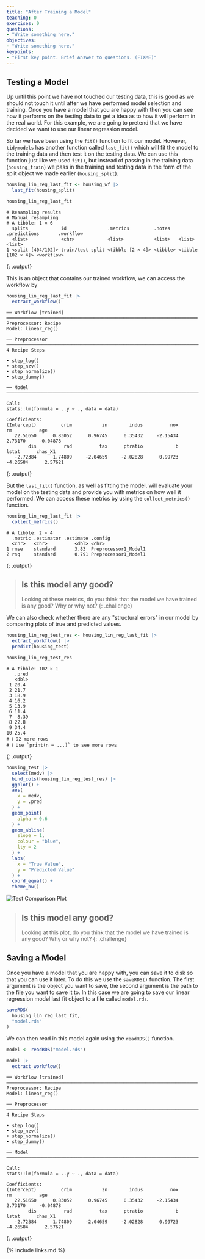 ```yaml
---
title: "After Training a Model"
teaching: 0
exercises: 0
questions:
- "Write something here."
objectives:
- "Write something here."
keypoints:
- "First key point. Brief Answer to questions. (FIXME)"
---
```


## Testing a Model

Up until this point we have not touched our testing data, this is good as we should not touch it until after we have performed model selection and training. Once you have a model that you are happy with then you can see how it performs on the testing data to get a idea as to how it will perform in the real world. For this example, we are going to pretend that we have decided we want to use our linear regression model.

So far we have been using the `fit()` function to fit our model. However, `tidymodels` has another function called `last_fit()` which will fit the model to the training data and then test it on the testing data. We can use this function just like we used `fit()`, but instead of passing in the training data (`housing_train`) we pass in the training and testing data in the form of the split object we made earlier (`housing_split`).

```r
housing_lin_reg_last_fit <- housing_wf |> 
  last_fit(housing_split)

housing_lin_reg_last_fit
```

```
# Resampling results
# Manual resampling 
# A tibble: 1 × 6
  splits            id               .metrics         .notes   .predictions       .workflow 
  <list>            <chr>            <list>           <list>   <list>             <list>    
1 <split [404/102]> train/test split <tibble [2 × 4]> <tibble> <tibble [102 × 4]> <workflow>
```
{: .output}

This is an object that contains our trained workflow, we can access the workflow by

```r
housing_lin_reg_last_fit |> 
  extract_workflow()
```

```
══ Workflow [trained] ══════════════════════════════════════════════════════════════════════
Preprocessor: Recipe
Model: linear_reg()

── Preprocessor ────────────────────────────────────────────────────────────────────────────
4 Recipe Steps

• step_log()
• step_nzv()
• step_normalize()
• step_dummy()

── Model ───────────────────────────────────────────────────────────────────────────────────

Call:
stats::lm(formula = ..y ~ ., data = data)

Coefficients:
(Intercept)         crim           zn        indus          nox           rm          age  
   22.51650      0.83052      0.96745      0.35432     -2.15434      2.73170     -0.04878  
        dis          rad          tax      ptratio            b        lstat      chas_X1  
   -2.72384      1.74809     -2.04659     -2.02828      0.99723     -4.26584      2.57621  
```
{: .output}

But the `last_fit()` function, as well as fitting the model, will evaluate your model on the testing data and provide you with metrics on how well it performed. We can access these metrics by using the `collect_metrics()` function.

```r
housing_lin_reg_last_fit |> 
  collect_metrics()
```

```
# A tibble: 2 × 4
  .metric .estimator .estimate .config             
  <chr>   <chr>          <dbl> <chr>               
1 rmse    standard       3.83  Preprocessor1_Model1
2 rsq     standard       0.791 Preprocessor1_Model1
```
{: .output}

> ## Is this model any good?
>
> Looking at these metrics, do you think that the model we have trained is any good? Why or why not?
{: .challenge}

We can also check whether there are any "structural errors" in our model by comparing plots of true and predicted values.

```r
housing_lin_reg_test_res <- housing_lin_reg_last_fit |> 
  extract_workflow() |> 
  predict(housing_test)

housing_lin_reg_test_res
```

```
# A tibble: 102 × 1
   .pred
   <dbl>
 1 20.4 
 2 21.7 
 3 18.9 
 4 16.2 
 5 13.9 
 6 11.4 
 7  8.39
 8 22.8 
 9 34.4 
10 25.4 
# ℹ 92 more rows
# ℹ Use `print(n = ...)` to see more rows
```
{: .output}

```r
housing_test |> 
  select(medv) |> 
  bind_cols(housing_lin_reg_test_res) |> 
  ggplot() +
  aes(
    x = medv,
    y = .pred
  ) +
  geom_point(
    alpha = 0.6
  ) +
  geom_abline(
    slope = 1,
    colour = "blue",
    lty = 2
  ) +
  labs(
    x = "True Value",
    y = "Predicted Value"
  ) +
  coord_equal() +
  theme_bw()
```

![Test Comparison Plot](../fig/test-comparison.png)

> ## Is this model any good?
>
> Looking at this plot, do you think that the model we have trained is any good? Why or why not?
{: .challenge}

## Saving a Model

Once you have a model that you are happy with, you can save it to disk so that you can use it later. To do this we use the `saveRDS()` function. The first argument is the object you want to save, the second argument is the path to the file you want to save it to. In this case we are going to save our linear regression model last fit object to a file called `model.rds`.

```r
saveRDS(
  housing_lin_reg_last_fit,
  "model.rds"
)
```

We can then read in this model again using the `readRDS()` function.

```r
model <- readRDS("model.rds")

model |> 
  extract_workflow()
```

```
══ Workflow [trained] ══════════════════════════════════════════════════════════════════════
Preprocessor: Recipe
Model: linear_reg()

── Preprocessor ────────────────────────────────────────────────────────────────────────────
4 Recipe Steps

• step_log()
• step_nzv()
• step_normalize()
• step_dummy()

── Model ───────────────────────────────────────────────────────────────────────────────────

Call:
stats::lm(formula = ..y ~ ., data = data)

Coefficients:
(Intercept)         crim           zn        indus          nox           rm          age  
   22.51650      0.83052      0.96745      0.35432     -2.15434      2.73170     -0.04878  
        dis          rad          tax      ptratio            b        lstat      chas_X1  
   -2.72384      1.74809     -2.04659     -2.02828      0.99723     -4.26584      2.57621
```
{: .output}

{% include links.md %}
